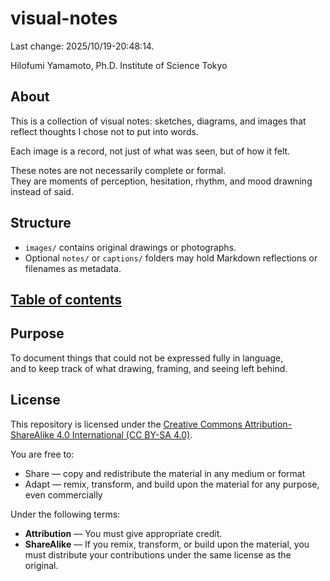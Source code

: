 # visual-notes

Last change: 2025/10/19-20:48:14.

Hilofumi Yamamoto, Ph.D. Institute of Science Tokyo

## About

This is a collection of visual notes: sketches, diagrams, and images that reflect thoughts I chose not to put into words.

Each image is a record, not just of what was seen, but of how it felt.

These notes are not necessarily complete or formal.  
They are moments of perception, hesitation, rhythm, and mood drawning instead of said.


## Structure

- `images/` contains original drawings or photographs.
- Optional `notes/` or `captions/` folders may hold Markdown reflections or filenames as metadata.

## [Table of contents](index.md) 

## Purpose

To document things that could not be expressed fully in language,  
and to keep track of what drawing, framing, and seeing left behind.

## License

This repository is licensed under the [Creative Commons Attribution-ShareAlike 4.0 International (CC BY-SA 4.0)](https://creativecommons.org/licenses/by-sa/4.0/).

You are free to:

- Share — copy and redistribute the material in any medium or format
- Adapt — remix, transform, and build upon the material for any purpose, even commercially

Under the following terms:

- **Attribution** — You must give appropriate credit.
- **ShareAlike** — If you remix, transform, or build upon the material, you must distribute your contributions under the same license as the original.

